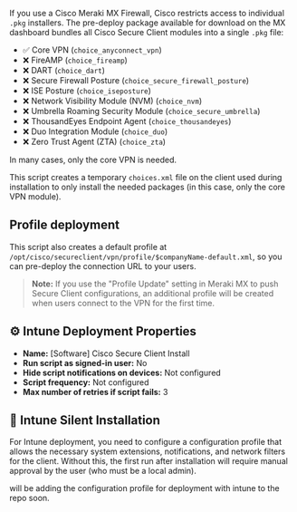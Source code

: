 If you use a Cisco Meraki MX Firewall, Cisco restricts access to individual `.pkg` installers. The pre-deploy package available for download on the MX dashboard bundles all Cisco Secure Client modules into a single `.pkg` file:

- ✅ Core VPN (`choice_anyconnect_vpn`)
- ❌ FireAMP (`choice_fireamp`)
- ❌ DART (`choice_dart`)
- ❌ Secure Firewall Posture (`choice_secure_firewall_posture`)
- ❌ ISE Posture (`choice_iseposture`)
- ❌ Network Visibility Module (NVM) (`choice_nvm`)
- ❌ Umbrella Roaming Security Module (`choice_secure_umbrella`)
- ❌ ThousandEyes Endpoint Agent (`choice_thousandeyes`)
- ❌ Duo Integration Module (`choice_duo`)
- ❌ Zero Trust Agent (ZTA) (`choice_zta`)

In many cases, only the core VPN is needed.

This script creates a temporary `choices.xml` file on the client used during installation to only install the needed packages (in this case, only the core VPN module).
## Profile deployment

This script also creates a default profile at `/opt/cisco/secureclient/vpn/profile/$companyName-default.xml`, so you can pre-deploy the connection URL to your users.

> **Note:** If you use the "Profile Update" setting in Meraki MX to push Secure Client configurations, an additional profile will be created when users connect to the VPN for the first time.

## ⚙️ Intune Deployment Properties

- **Name:** [Software] Cisco Secure Client Install
- **Run script as signed-in user:** No
- **Hide script notifications on devices:** Not configured
- **Script frequency:** Not configured
- **Max number of retries if script fails:** 3

## 📖 Intune Silent Installation

For Intune deployment, you need to configure a configuration profile that allows the necessary system extensions, notifications, and network filters for the client. Without this, the first run after installation will require manual approval by the user (who must be a local admin).

will be adding the configuration profile for deployment with intune to the repo soon. 
